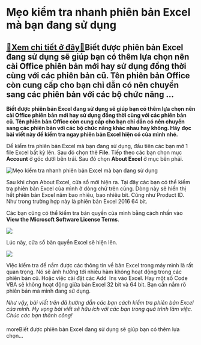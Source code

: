 Mẹo kiểm tra nhanh phiên bản Excel mà bạn đang sử dụng
======================================================

[:gift:Xem chi tiết ở đây:gift:](https://hddtvn.com/meo-kiem-tra-nhanh-phien-ban-excel-ma-ban-dang-su-dung/)Biết được phiên bản Excel đang sử dụng sẽ giúp bạn có thêm lựa chọn nên cài Office phiên bản mới hay sử dụng đồng thời cùng với các phiên bản cũ. Tên phiên bản Office còn cung cấp cho bạn chỉ dẫn có nên chuyển sang các phiên bản với các bộ chức năng …
-----------------------------------------------------------------------------------------------------------------------------------------------------------------------------------------------------------------------------------------------------------

**Biết được phiên bản Excel đang sử dụng sẽ giúp bạn có thêm lựa chọn** **nên cài Office phiên bản mới hay sử dụng đồng thời cùng với các phiên bản cũ. Tên phiên bản Office còn cung cấp cho bạn chỉ dẫn có nên chuyển sang các phiên bản với các bộ chức năng khác nhau hay không. Hãy** **đọc bài viết này để kiểm tra ngay phiên bản Excel hiện có của mình nhé.**


Để kiểm tra phiên bản Excel mà bạn đang sử dụng, đầu tiên các bạn mở 1 file Excel bất kỳ lên. Sau đó chọn thẻ **File**. Tiếp theo các bạn chọn mục **Account** ở góc dưới bên trái. Sau đó chọn **About Excel** ở mục bên phải.


![Mẹo kiểm tra nhanh phiên bản Excel mà bạn đang sử dụng](https://hddtvn.com/wp-content/uploads/2021/01/62Q8Dvy.png "Mẹo kiểm tra nhanh phiên bản Excel mà bạn đang sử dụng")


Sau khi chọn About Excel, cửa sổ mới hiện ra. Tại đây các bạn có thể kiểm tra phiên bản Excel của mình ở dòng chữ trên cùng. Dòng này sẽ hiển thị hết phiên bản Excel năm bao nhiêu, bao nhiêu bit. Cũng như Product ID. Như trong trường hợp này là phiên bản Excel 2016 64 bit.


Các bạn cũng có thể kiểm tra bản quyền của mình bằng cách nhấn vào **View the Microsoft Software License Terms**.


![](https://hddtvn.com/wp-content/uploads/2021/01/Ul5FMS1.png)


Lúc này, cửa sổ bàn quyền Excel sẽ hiện lên.


![](https://hddtvn.com/wp-content/uploads/2021/01/MFAfH5e.png)


Việc kiểm tra để nắm được các thông tin về bản Excel trong máy mình là rất quan trọng. Nó sẽ ảnh hưởng tới nhiều hàm không hoạt động trong các phiên bản cũ. Hoặc việc cài đặt các Add  Ins vào Excel. Hay một số Code VBA sẽ không hoạt động giữa bản Excel 32 bit và 64 bit. Bạn cần nắm rõ phiên bản mà mình đang sử dụng.


*Như vậy, bài viết trên đã hướng dẫn các bạn cách kiểm tra phiên bản Excel của mình. Hy vọng bài viết sẽ hữu ích với các bạn trong quá trình làm việc. Chúc các bạn thành công!*


#### 


moreBiết được phiên bản Excel đang sử dụng sẽ giúp bạn có thêm lựa chọn…

